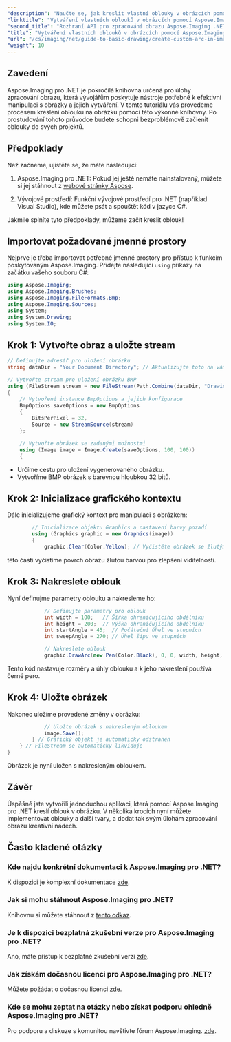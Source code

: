 ```yaml
---
"description": "Naučte se, jak kreslit vlastní oblouky v obrázcích pomocí Aspose.Imaging pro .NET. Postupujte podle podrobných pokynů k nastavení obrázku, inicializaci grafického kontextu, definování parametrů oblouku a uložení konečného výstupu."
"linktitle": "Vytváření vlastních oblouků v obrázcích pomocí Aspose.Imaging pro .NET"
"second_title": "Rozhraní API pro zpracování obrazu Aspose.Imaging .NET"
"title": "Vytváření vlastních oblouků v obrázcích pomocí Aspose.Imaging pro .NET"
"url": "/cs/imaging/net/guide-to-basic-drawing/create-custom-arc-in-images/"
"weight": 10
---
```


## Zavedení

Aspose.Imaging pro .NET je pokročilá knihovna určená pro úlohy zpracování obrazu, která vývojářům poskytuje nástroje potřebné k efektivní manipulaci s obrázky a jejich vytváření. V tomto tutoriálu vás provedeme procesem kreslení oblouku na obrázku pomocí této výkonné knihovny. Po prostudování tohoto průvodce budete schopni bezproblémově začlenit oblouky do svých projektů.

## Předpoklady

Než začneme, ujistěte se, že máte následující:

1. Aspose.Imaging pro .NET: Pokud jej ještě nemáte nainstalovaný, můžete si jej stáhnout z [webové stránky Aspose](https://releases.aspose.com/imaging/net/).

2. Vývojové prostředí: Funkční vývojové prostředí pro .NET (například Visual Studio), kde můžete psát a spouštět kód v jazyce C#.

Jakmile splníte tyto předpoklady, můžeme začít kreslit oblouk!

## Importovat požadované jmenné prostory

Nejprve je třeba importovat potřebné jmenné prostory pro přístup k funkcím poskytovaným Aspose.Imaging. Přidejte následující `using` příkazy na začátku vašeho souboru C#:

```csharp
using Aspose.Imaging;
using Aspose.Imaging.Brushes;
using Aspose.Imaging.FileFormats.Bmp;
using Aspose.Imaging.Sources;
using System;
using System.Drawing;
using System.IO;
```

## Krok 1: Vytvořte obraz a uložte stream

```csharp
// Definujte adresář pro uložení obrázku
string dataDir = "Your Document Directory"; // Aktualizujte toto na vámi preferovanou cestu

// Vytvořte stream pro uložení obrázku BMP
using (FileStream stream = new FileStream(Path.Combine(dataDir, "DrawingArc_out.bmp"), FileMode.Create))
{
    // Vytvoření instance BmpOptions a jejich konfigurace
    BmpOptions saveOptions = new BmpOptions
    {
        BitsPerPixel = 32,
        Source = new StreamSource(stream)
    };

    // Vytvořte obrázek se zadanými možnostmi
    using (Image image = Image.Create(saveOptions, 100, 100))
    {
```

- Určíme cestu pro uložení vygenerovaného obrázku.
- Vytvoříme BMP obrázek s barevnou hloubkou 32 bitů.

## Krok 2: Inicializace grafického kontextu

Dále inicializujeme grafický kontext pro manipulaci s obrázkem:

```csharp
        // Inicializace objektu Graphics a nastavení barvy pozadí
        using (Graphics graphic = new Graphics(image))
        {
            graphic.Clear(Color.Yellow); // Vyčistěte obrázek se žlutým pozadím
```

této části vyčistíme povrch obrazu žlutou barvou pro zlepšení viditelnosti.

## Krok 3: Nakreslete oblouk

Nyní definujme parametry oblouku a nakresleme ho:

```csharp
            // Definujte parametry pro oblouk
            int width = 100;   // Šířka ohraničujícího obdélníku
            int height = 200;  // Výška ohraničujícího obdélníku
            int startAngle = 45;  // Počáteční úhel ve stupních
            int sweepAngle = 270; // Úhel šípu ve stupních

            // Nakreslete oblouk
            graphic.DrawArc(new Pen(Color.Black), 0, 0, width, height, startAngle, sweepAngle);
```

Tento kód nastavuje rozměry a úhly oblouku a k jeho nakreslení používá černé pero.

## Krok 4: Uložte obrázek

Nakonec uložíme provedené změny v obrázku:

```csharp
            // Uložte obrázek s nakresleným obloukem
            image.Save();
        } // Grafický objekt je automaticky odstraněn
    } // FileStream se automaticky likviduje
}
```

Obrázek je nyní uložen s nakresleným obloukem.

## Závěr

Úspěšně jste vytvořili jednoduchou aplikaci, která pomocí Aspose.Imaging pro .NET kreslí oblouk v obrázku. V několika krocích nyní můžete implementovat oblouky a další tvary, a dodat tak svým úlohám zpracování obrazu kreativní nádech.

## Často kladené otázky

### Kde najdu konkrétní dokumentaci k Aspose.Imaging pro .NET?

K dispozici je komplexní dokumentace [zde](https://reference.aspose.com/imaging/net/).

### Jak si mohu stáhnout Aspose.Imaging pro .NET?

Knihovnu si můžete stáhnout z [tento odkaz](https://releases.aspose.com/imaging/net/).

### Je k dispozici bezplatná zkušební verze pro Aspose.Imaging pro .NET?

Ano, máte přístup k bezplatné zkušební verzi [zde](https://releases.aspose.com/).

### Jak získám dočasnou licenci pro Aspose.Imaging pro .NET?

Můžete požádat o dočasnou licenci [zde](https://purchase.conholdate.com/temporary-license/).

### Kde se mohu zeptat na otázky nebo získat podporu ohledně Aspose.Imaging pro .NET?

Pro podporu a diskuze s komunitou navštivte fórum Aspose.Imaging. [zde](https://forum.aspose.com/).
